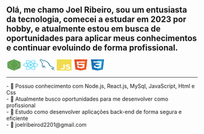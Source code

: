 ## Olá, me chamo Joel Ribeiro, sou um entusiasta da tecnologia, comecei a estudar em 2023 por hobby, e atualmente estou em busca de oportunidades para aplicar meus conhecimentos e continuar evoluindo de forma profissional.
<div>
  <img width="40" height = "30" src="https://raw.githubusercontent.com/devicons/devicon/master/icons/nodejs/nodejs-plain.svg"/>
  <img width="40" height = "30" src="https://raw.githubusercontent.com/devicons/devicon/master/icons/react/react-original.svg"/> 
  <img width="40" height = "30" src="https://raw.githubusercontent.com/devicons/devicon/master/icons/mysql/mysql-original.svg"/>
  <img width="40" height = "30" src="https://raw.githubusercontent.com/devicons/devicon/master/icons/javascript/javascript-plain.svg"/>
  <img width="40" height = "30" src="https://raw.githubusercontent.com/devicons/devicon/master/icons/html5/html5-original.svg"/>
  <img width="40" height = "30" src="https://raw.githubusercontent.com/devicons/devicon/master/icons/css3/css3-original.svg"/>  
</div>
<hr>
<div>
  - 💬 Possuo conhecimento com Node.js, React.js, MySql, JavaScript, Html e Css<br>
  - 🔭 Atualmente busco oportunidades para me desenvolver como profissional<br>
  - 🌱 Estudo como desenvolver aplicações back-end de forma segura e eficiente<br>
  - 📧 joelribeirod2201@gmail.com
</div>


